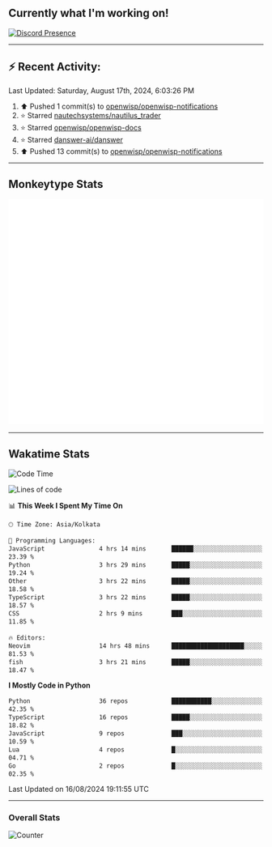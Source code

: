 ## Currently what I'm working on!
[![Discord Presence](https://lanyard.cnrad.dev/api/534981034400284712)](https://discord.com/users/534981034400284712)

---

## :zap: Recent Activity:
<!--RECENT_ACTIVITY:last_update-->
Last Updated: Saturday, August 17th, 2024, 6:03:26 PM
<!--RECENT_ACTIVITY:last_update_end-->
<!--RECENT_ACTIVITY:start-->
1. ⬆️ Pushed 1 commit(s) to [openwisp/openwisp-notifications](https://github.com/openwisp/openwisp-notifications)<br>
2. ⭐ Starred [nautechsystems/nautilus_trader](https://github.com/nautechsystems/nautilus_trader)<br>
3. ⭐ Starred [openwisp/openwisp-docs](https://github.com/openwisp/openwisp-docs)<br>
4. ⭐ Starred [danswer-ai/danswer](https://github.com/danswer-ai/danswer)<br>
5. ⬆️ Pushed 13 commit(s) to [openwisp/openwisp-notifications](https://github.com/openwisp/openwisp-notifications)<br>
<!--RECENT_ACTIVITY:end-->

---

## Monkeytype Stats
<a href="https://monkeytype.com/profile/dhanus">
  <img src="https://raw.githubusercontent.com/Dhanus3133/Dhanus3133/monkeytype/monkeytype-lb.svg" alt="Monkeytype Profile" />
</a>

---

## Wakatime Stats
<!--START_SECTION:waka-->
![Code Time](http://img.shields.io/badge/Code%20Time-2%2C089%20hrs%2027%20mins-blue)

![Lines of code](https://img.shields.io/badge/From%20Hello%20World%20I%27ve%20Written-5.8%20million%20lines%20of%20code-blue)

📊 **This Week I Spent My Time On** 

```text
🕑︎ Time Zone: Asia/Kolkata

💬 Programming Languages: 
JavaScript               4 hrs 14 mins       ██████░░░░░░░░░░░░░░░░░░░   23.39 % 
Python                   3 hrs 29 mins       █████░░░░░░░░░░░░░░░░░░░░   19.24 % 
Other                    3 hrs 22 mins       █████░░░░░░░░░░░░░░░░░░░░   18.58 % 
TypeScript               3 hrs 22 mins       █████░░░░░░░░░░░░░░░░░░░░   18.57 % 
CSS                      2 hrs 9 mins        ███░░░░░░░░░░░░░░░░░░░░░░   11.85 % 

🔥 Editors: 
Neovim                   14 hrs 48 mins      ████████████████████░░░░░   81.53 % 
fish                     3 hrs 21 mins       █████░░░░░░░░░░░░░░░░░░░░   18.47 % 
```

**I Mostly Code in Python** 

```text
Python                   36 repos            ███████████░░░░░░░░░░░░░░   42.35 % 
TypeScript               16 repos            █████░░░░░░░░░░░░░░░░░░░░   18.82 % 
JavaScript               9 repos             ███░░░░░░░░░░░░░░░░░░░░░░   10.59 % 
Lua                      4 repos             █░░░░░░░░░░░░░░░░░░░░░░░░   04.71 % 
Go                       2 repos             █░░░░░░░░░░░░░░░░░░░░░░░░   02.35 % 
```




 Last Updated on 16/08/2024 19:11:55 UTC
<!--END_SECTION:waka-->
---

### Overall Stats

<img src="https://moe-counter.glitch.me/get/@Dhanus3133?theme=asoul" alt="Counter" />
